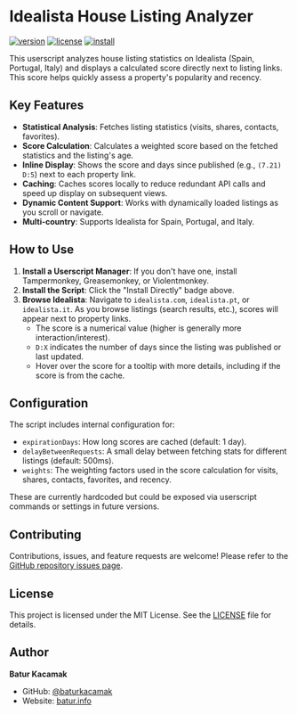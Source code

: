 # Idealista House Listing Analyzer

[![version](https://img.shields.io/badge/version-1.1.0-blue.svg)](meta.json)
[![license](https://img.shields.io/badge/license-MIT-green.svg)](LICENSE)
[![install](https://img.shields.io/badge/install%20directly-userscript-brightgreen.svg)](https://github.com/baturkacamak/user-scripts/raw/master/userscripts/idealista-house-listing-analyzer/idealista-house-listing-analyzer.user.js)

This userscript analyzes house listing statistics on Idealista (Spain, Portugal, Italy) and displays a calculated score directly next to listing links. This score helps quickly assess a property's popularity and recency.

## Key Features

-   **Statistical Analysis**: Fetches listing statistics (visits, shares, contacts, favorites).
-   **Score Calculation**: Calculates a weighted score based on the fetched statistics and the listing's age.
-   **Inline Display**: Shows the score and days since published (e.g., `(7.21) D:5`) next to each property link.
-   **Caching**: Caches scores locally to reduce redundant API calls and speed up display on subsequent views.
-   **Dynamic Content Support**: Works with dynamically loaded listings as you scroll or navigate.
-   **Multi-country**: Supports Idealista for Spain, Portugal, and Italy.

## How to Use

1.  **Install a Userscript Manager**: If you don't have one, install Tampermonkey, Greasemonkey, or Violentmonkey.
2.  **Install the Script**: Click the "Install Directly" badge above.
3.  **Browse Idealista**: Navigate to `idealista.com`, `idealista.pt`, or `idealista.it`. As you browse listings (search results, etc.), scores will appear next to property links.
    -   The score is a numerical value (higher is generally more interaction/interest).
    -   `D:X` indicates the number of days since the listing was published or last updated.
    -   Hover over the score for a tooltip with more details, including if the score is from the cache.

## Configuration

The script includes internal configuration for:
-   `expirationDays`: How long scores are cached (default: 1 day).
-   `delayBetweenRequests`: A small delay between fetching stats for different listings (default: 500ms).
-   `weights`: The weighting factors used in the score calculation for visits, shares, contacts, favorites, and recency.

These are currently hardcoded but could be exposed via userscript commands or settings in future versions.

## Contributing

Contributions, issues, and feature requests are welcome! Please refer to the [GitHub repository issues page](https://github.com/baturkacamak/user-scripts/issues).

## License

This project is licensed under the MIT License. See the [LICENSE](LICENSE) file for details.

## Author

**Batur Kacamak**
-   GitHub: [@baturkacamak](https://github.com/baturkacamak)
-   Website: [batur.info](https://batur.info/)
